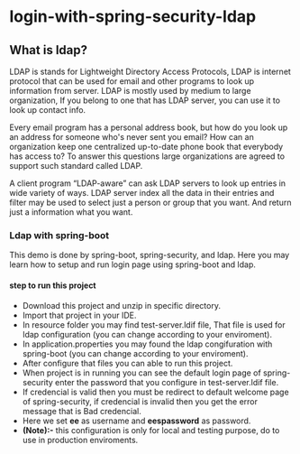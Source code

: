 # login-with-spring-security-ldap

## What is ldap?
LDAP is stands for Lightweight Directory Access Protocols, LDAP is internet protocol that can be used for email and other programs to look up information from server.
LDAP is mostly used by medium to large organization, If you belong to one that has LDAP server, you can use it to look up contact info.

Every email program has a personal address book, but how do you look up an address for someone who's never sent you email? How can an organization keep one centralized up-to-date phone book that everybody has access to?
To answer this questions large organizations are agreed to support such standard called LDAP. 

A client program “LDAP-aware” can ask LDAP servers to look up entries in wide variety of ways. LDAP server index all the data in their entries and filter may be used to select just a person or group that you want. And return just a information what you want.

### Ldap with spring-boot
This demo is done by spring-boot, spring-security, and ldap. Here you may learn how to setup and run login page using spring-boot and ldap.

#### step to run this project
- Download this project and unzip in specific directory.
- Import that project in your IDE.
- In resource folder you may find test-server.ldif file, That file is used for ldap configuration (you can change according to your enviroment).
- In application.properties you may found the ldap congifuration with spring-boot (you can change according to your enviroment).
- After configure that files you can able to run this project.
- When project is in running you can see the default login page of spring-security enter the password that you configure in test-server.ldif file.
- If credencial is valid then you must be redirect to default welcome page of spring-security, if credencial is invalid then you get the error message that is Bad credencial.
- Here we set **ee** as username and **eespassword** as password.
- **(Note):-** this configuration is only for local and testing purpose, do to use in production enviroments.
